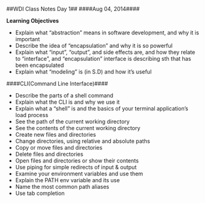 ##WDI Class Notes Day 1##
####Aug 04, 2014####

**Learning Objectives**

* Explain what “abstraction” means in software development, and why it is important
* Describe the idea of “encapsulation” and why it is so powerful
* Explain what “input”, “output”, and side effects are, and how they relate to “interface”, and “encapsulation”
interface is describing sth that has been encapsulated
* Explain what “modeling” is (in S.D) and how it’s useful

####CLI(Command Line Interface)####

* Describe the parts of a shell command
* Explain what the CLI is and why we use it
* Explain what a “shell” is and the basics of your terminal application’s load process
* See the path of the current working directory
* See the contents of the current working directory
* Create new files and directories
* Change directories, using relative and absolute paths
* Copy or move files and directories
* Delete files and directories
* Open files and directories or show their contents
* Use piping for simple redirects of input & output
* Examine your environment variables and use them
* Explain the PATH env variable and its use
* Name the most common path aliases
* Use tab completion